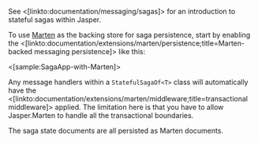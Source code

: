 <!--title:Marten Backed Saga Persistence-->

See <[linkto:documentation/messaging/sagas]> for an introduction to stateful sagas within Jasper.

To use [Marten](http://jasperfx.github.io/marten) as the backing store for saga persistence, start by enabling
the <[linkto:documentation/extensions/marten/persistence;title=Marten-backed messaging persistence]> like this:

<[sample:SagaApp-with-Marten]>

Any message handlers within a `StatefulSagaOf<T>` class will automatically have the <[linkto:documentation/extensions/marten/middleware;title=transactional middleware]>
applied. The limitation here is that you have to allow Jasper.Marten to handle all the transactional boundaries.

The saga state documents are all persisted as Marten documents.